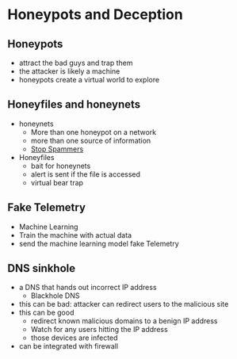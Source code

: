 # Honeypots and Deception

## Honeypots

- attract the bad guys and trap them
- the attacker is likely a machine
- honeypots create a virtual world to explore

## Honeyfiles and honeynets

- honeynets
  - More than one honeypot on a network
  - more than one source of information
  - [Stop Spammers](https://projecthoneypot.org)
- Honeyfiles
  - bait for honeynets
  - alert is sent if the file is accessed
  - virtual bear trap

## Fake Telemetry

- Machine Learning
- Train the machine with actual data
- send the machine learning model fake Telemetry

## DNS sinkhole

- a DNS that hands out incorrect IP address
  - Blackhole DNS
- this can be bad: attacker can redirect users to the malicious site
- this can be good
  - redirect known malicious domains to a benign IP address
  - Watch for any users hitting the IP address
  - those devices are infected
- can be integrated with firewall
